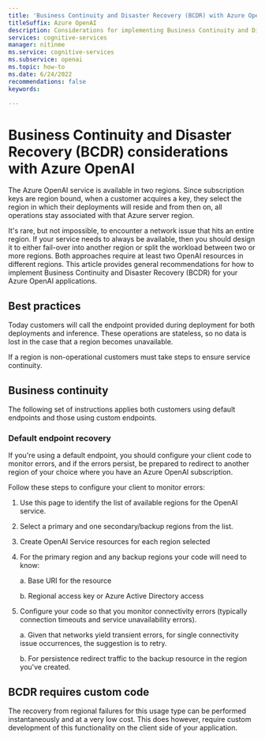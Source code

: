 ```yaml
---
title: 'Business Continuity and Disaster Recovery (BCDR) with Azure OpenAI'
titleSuffix: Azure OpenAI
description: Considerations for implementing Business Continuity and Disaster Recovery (BCDR) with Azure OpenAI 
services: cognitive-services
manager: nitinme
ms.service: cognitive-services
ms.subservice: openai
ms.topic: how-to
ms.date: 6/24/2022
recommendations: false
keywords: 

---
```


# Business Continuity and Disaster Recovery (BCDR) considerations with Azure OpenAI

The Azure OpenAI service is available in two regions. Since subscription keys are region bound, when a customer acquires a key, they select the region in which their deployments will reside and from then on, all operations stay associated with that Azure server region.  

It's rare, but not impossible, to encounter a network issue that hits an entire region. If your service needs to always be available, then you should design it to either fail-over into another region or split the workload between two or more regions. Both approaches require at least two OpenAI resources in different regions. This article provides general recommendations for how to implement  Business Continuity and Disaster Recovery (BCDR) for your Azure OpenAI applications.

## Best practices

Today customers will call the endpoint provided during deployment for both deployments and inference. These operations are stateless, so no data is lost in the case that a region becomes unavailable.  

If a region is non-operational customers must take steps to ensure service continuity.

## Business continuity

The following set of instructions applies both customers using default endpoints and those using custom endpoints.

### Default endpoint recovery

If you're using a default endpoint, you should configure your client code to monitor errors, and if the errors persist, be prepared to redirect to another region of your choice where you have an Azure OpenAI subscription.

Follow these steps to configure your client to monitor errors:

1. Use this page to identify the list of available regions for the OpenAI service.

2. Select a primary and one secondary/backup regions from the list.

3. Create OpenAI Service resources for each region selected

4. For the primary region and any backup regions your code will need to know:

      a. Base URI for the resource

      b. Regional access key or Azure Active Directory access

5. Configure your code so that you monitor connectivity errors (typically connection timeouts and service unavailability errors).  

      a. Given that networks yield transient errors, for single connectivity issue occurrences, the suggestion is to retry.  

      b. For persistence redirect traffic to the backup resource in the region you've created.

## BCDR requires custom code

The recovery from regional failures for this usage type can be performed instantaneously and at a very low cost. This does however, require custom development of this functionality on the client side of your application.